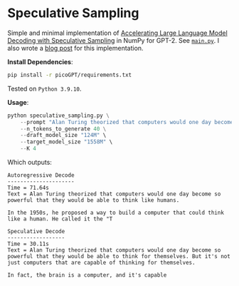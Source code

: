 # Speculative Sampling
Simple and minimal implementation of [Accelerating Large Language Model Decoding with Speculative Sampling](https://arxiv.org/pdf/2302.01318.pdf) in NumPy for GPT-2. See [`main.py`](https://github.com/jaymody/speculative-sampling/blob/main/main.py). I also wrote a [blog post](https://jaykmody.com/blog/speculative-sampling/) for this implementation.

**Install Dependencies**:
```bash
pip install -r picoGPT/requirements.txt
```
Tested on `Python 3.9.10`.

**Usage**:
```python
python speculative_sampling.py \
    --prompt "Alan Turing theorized that computers would one day become" \
    --n_tokens_to_generate 40 \
    --draft_model_size "124M" \
    --target_model_size "1558M" \
    --K 4
```

Which outputs:
```text
Autoregressive Decode
---------------------
Time = 71.64s
Text = Alan Turing theorized that computers would one day become so powerful that they would be able to think like humans.

In the 1950s, he proposed a way to build a computer that could think like a human. He called it the "T

Speculative Decode
------------------
Time = 30.11s
Text = Alan Turing theorized that computers would one day become so powerful that they would be able to think for themselves. But it's not just computers that are capable of thinking for themselves.

In fact, the brain is a computer, and it's capable
```
